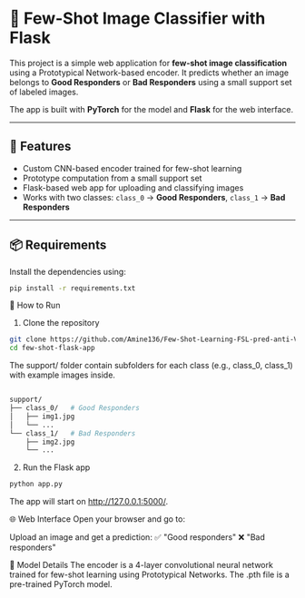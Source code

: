 # 🧠 Few-Shot Image Classifier with Flask

This project is a simple web application for **few-shot image classification** using a Prototypical Network-based encoder. It predicts whether an image belongs to **Good Responders** or **Bad Responders** using a small support set of labeled images.

The app is built with **PyTorch** for the model and **Flask** for the web interface.

---

## 🔧 Features

- Custom CNN-based encoder trained for few-shot learning
- Prototype computation from a small support set
- Flask-based web app for uploading and classifying images
- Works with two classes: `class_0` → **Good Responders**, `class_1` → **Bad Responders**

---



## 📦 Requirements

Install the dependencies using:

```bash
pip install -r requirements.txt
```

🚀 How to Run

1. Clone the repository

```bash
git clone https://github.com/Amine136/Few-Shot-Learning-FSL-pred-anti-VEGF.git
cd few-shot-flask-app
```

The support/ folder contain subfolders for each class (e.g., class_0, class_1) with example images inside.

```bash

support/
├── class_0/   # Good Responders
│   ├── img1.jpg
│   └── ...
└── class_1/   # Bad Responders
    ├── img2.jpg
    └── ...
```
2. Run the Flask app
```bash   
python app.py
```
The app will start on http://127.0.0.1:5000/.

🌐 Web Interface
Open your browser and go to:

Upload an image and get a prediction:
✅ "Good responders"
❌ "Bad responders"

🧠 Model Details
The encoder is a 4-layer convolutional neural network trained for few-shot learning using Prototypical Networks. The .pth file is a pre-trained PyTorch model.

